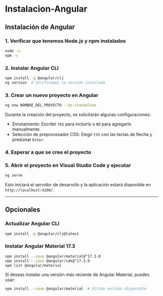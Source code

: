 # Instalacion-Angular

## Instalación de Angular

### 1. Verificar que tenemos Node.js y npm instalados
```sh
node -v
npm -v
```

### 2. Instalar Angular CLI
```sh
npm install -g @angular/cli
ng version  # Verificamos la versión instalada
```

### 3. Crear un nuevo proyecto en Angular
```sh
ng new NOMBRE_DEL_PROYECTO --no-standalone
```
Durante la creación del proyecto, se solicitarán algunas configuraciones:
- Enrutamiento: Escribir `YES` para incluirlo o `NO` para agregarlo manualmente.
- Selección de preprocesador CSS: Elegir `CSS` con las teclas de flecha y presionar `Enter`.

### 4. Esperar a que se cree el proyecto

### 5. Abrir el proyecto en Visual Studio Code y ejecutar
```sh
ng serve
```
Esto iniciará el servidor de desarrollo y la aplicación estará disponible en `http://localhost:4200/`.

---

## Opcionales
### Actualizar Angular CLI
```sh
npm install -g @angular/cli@latest
```

### Instalar Angular Material 17.3
```sh
npm install --save @angular/material@^17.3.0 
npm install --save @angular/cdk@^17.3.0
npm list @angular/material
```

Si deseas instalar una versión más reciente de Angular Material, puedes usar:
```sh
npm install --save @angular/material  # Última versión disponible
